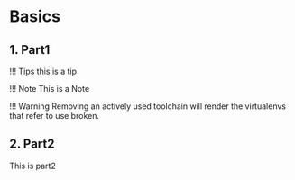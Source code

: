 # Basics

## 1. Part1
!!! Tips
    this is a tip


!!! Note 
    This is a Note


!!! Warning
    Removing an actively used toolchain will render the virtualenvs that refer to use broken.


## 2. Part2
This is part2
